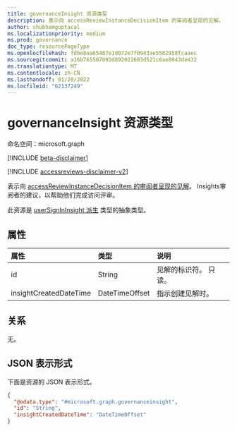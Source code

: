 ```yaml
---
title: governanceInsight 资源类型
description: 表示向 accessReviewInstanceDecisionItem 的审阅者呈现的见解。
author: shubhamguptacal
ms.localizationpriority: medium
ms.prod: governance
doc_type: resourcePageType
ms.openlocfilehash: fdbe8aa65487e1d872e7f0943ae5582958fcaaec
ms.sourcegitcommit: a16b765507093d892022603d521c0ae8043de432
ms.translationtype: MT
ms.contentlocale: zh-CN
ms.lasthandoff: 01/20/2022
ms.locfileid: "62137249"
---
```

# <a name="governanceinsight-resource-type"></a>governanceInsight 资源类型

命名空间：microsoft.graph

[!INCLUDE [beta-disclaimer](../../includes/beta-disclaimer.md)]

[!INCLUDE [accessreviews-disclaimer-v2](../../includes/accessreviews-disclaimer-v2.md)]

表示向 [accessReviewInstanceDecisionItem 的审阅者呈现的见解](accessreviewinstancedecisionitem.md)。 Insights审阅者的建议，以帮助他们完成访问评审。

此资源是 [userSignInInsight 派生](usersignininsight.md) 类型的抽象类型。

## <a name="properties"></a>属性
| 属性    | 类型   | 说明 |
| :---------------| :---------- | :---------- |
| id | String | 见解的标识符。 只读。 |
| insightCreatedDateTime | DateTimeOffset | 指示创建见解时。 |

## <a name="relationships"></a>关系
无。

## <a name="json-representation"></a>JSON 表示形式
下面是资源的 JSON 表示形式。
<!-- {
  "blockType": "resource",
  "@odata.type": "microsoft.graph.governanceInsight",
  "keyProperty": "id"
}
-->
``` json
{
  "@odata.type": "#microsoft.graph.governanceinsight",
  "id": "String",
  "insightCreatedDateTime": "DateTimeOffset"
}
```

<!--
{
  "type": "#page.annotation",
  "description": "governanceinsight resource",
  "keywords": "",
  "section": "documentation",
  "tocPath": "",
  "suppressions": []
}
-->
